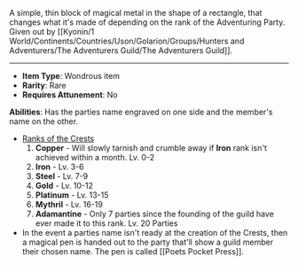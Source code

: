 A simple, thin block of magical metal in the shape of a rectangle, that changes what it's made of depending on the rank of the Adventuring Party. Given out by [[Kyonin/1 World/Continents/Countries/Uson/Golarion/Groups/Hunters and Adventurers/The Adventurers Guild/The Adventurers Guild]].
 
---
- **Item Type**: Wondrous item
- **Rarity**: Rare
- **Requires Attunement**: No

**Abilities**: Has the parties name engraved on one side and the member's name on the other.
-  <u>Ranks of the Crests</u>
	1. **Copper** - Will slowly tarnish and crumble away if **Iron** rank isn't achieved within a month. Lv. 0-2
	2. **Iron** - Lv. 3-6
	3. **Steel** - Lv. 7-9
	4. **Gold** - Lv. 10-12
	5. **Platinum** - Lv. 13-15
	6. **Mythril** - Lv. 16-19
	7. **Adamantine** - Only 7 parties since the founding of the guild have ever made it to this rank. Lv. 20 Parties
-  In the event a parties name isn't ready at the creation of the Crests, then a magical pen is handed out to the party that'll show a guild member their chosen name. The pen is called [[Poets Pocket Press]].